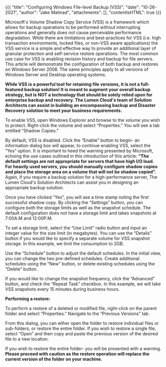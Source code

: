 {{{
  "title": "Configuring Windows File-level Backup (VSS)",
  "date": "10-26-2021",
  "author": "Jake Malmad",
  "attachments": [],
  "contentIsHTML": true
}}}

<p>Microsoft's Volume Shadow Copy Service (VSS) is a framework which allows for&nbsp;backup operations to be performed without interrupting operations&nbsp;and generally does not cause perceivable performance degradation. While there are limitations and
  best-practices for VSS (i.e. high transaction environments, locked files, or non-VSS aware applications) the VSS service is a simple and effective way to provide an additional layer of granular protection and self-service restore operations. The most
  common use case for VSS is enabling revision history and backup for file servers. This article will demonstrate the configuration of both backup and restores on Windows Server 2008. The same principles apply to all versions of Windows Server and Desktop
  operating systems.</p>
<p><strong>While VSS is a powerful tool for retaining file versions, it is not a full-featured backup solution! It is meant to augment your overall backup strategy, but is NOT a technology that should be solely relied upon for enterprise backup and recovery. The Lumen Cloud's team of Solution Architects can assist in building an&nbsp;</strong><strong>encompassing backup and Disaster Recovery solution to meet your business requirements.</strong>
</p>
<p>To enable VSS, open Windows Explorer and browse to the volume you wish to protect. Right-click the volume and select “Properties.” You will see a tab entitled “Shadow Copies.”</p>

<p>By default, VSS is disabled. Click the “Enable” button to begin- an information dialog box will appear, to continue enabling VSS, select the “Yes” option. It is important to heed the warning presented by Microsoft, echoing the use cases outlined in this
  introduction of this article: <strong>“The default settings are not appropriate for servers that have high I/O load. For heavily used servers, you should manually configure shadow copies and place the storage area on a volume that will not be shadow copied”. </strong>Again,
  if you require a backup solution for a high-performance server, The Lumen Cloud's Solution Architects can assist you in designing an appropriate backup solution.</p>

<p>Once you have clicked “Yes”, you will see a time stamp noting the first successful shadow copy. By clicking the “Settings” button, you can configure both the storage limits as well as the snapshot schedule. The default configuration does not have a storage
  limit and takes snapshots at 7:00A.M and 12:00P.M.</p>
<p>To set a storage limit, select the “Use Limit” radio button and input an integer value for the size limit (in megabytes). You can use the “Details” button if you would like to specify a separate volume for VSS snapshot storage. In this example, we limit
  the consumption to 2GB.</p>

<p>Use the “Schedule” button to adjust the default schedules. In the initial view, you can change the two pre-defined schedules. Create additional schedules using the “New” button, or delete existing schedules using the “Delete” button.</p>

<p>If you would like to change the snapshot frequency, click the “Advanced” button, and check the “Repeat Task” checkbox. In this example, we will take VSS snapshots every 15 minutes during business hours.</p>

<p><strong>Performing a restore:</strong>
</p>
<p>To perform a restore of a deleted or modified file, right-click on the parent folder and select “Properties.” Navigate to the “Previous Versions” tab.</p>

<p>From this dialog, you can either open the folder to restore individual files or sub-folders, or restore the entire folder. If you wish to restore a single file, select “Open” and then copy and paste the previous version of the desired file to a new location.</p>
<p>If you wish to restore the entire folder- you will be presented with a warning. <strong>Please proceed with caution as the restore operation will replace the current version of the folder on your machine.</strong>
</p>
